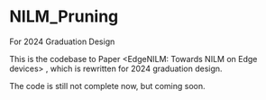 # NILM_Pruning
For 2024 Graduation Design

This is the codebase to Paper <EdgeNILM: Towards NILM on Edge devices> , which is rewritten for 2024 graduation design.

The code is still not complete now, but coming soon.
